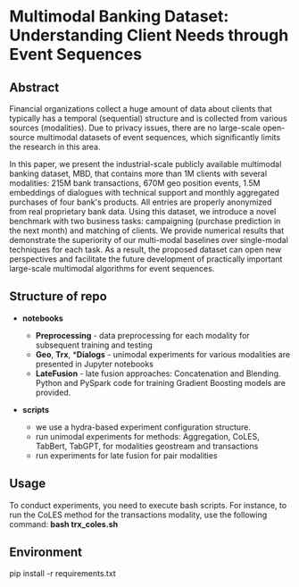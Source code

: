 # Multimodal Banking Dataset: Understanding Client Needs through Event Sequences


## Abstract

Financial organizations collect a huge amount of data about clients that typically has a temporal (sequential) structure and is collected from various sources (modalities). Due to privacy issues, there are no large-scale open-source multimodal datasets of event sequences, which significantly limits the research in this area.

In this paper, we present the industrial-scale publicly available multimodal banking dataset, MBD, that contains more than 1M clients with several modalities: 215M bank transactions, 670M geo position events, 1.5M embeddings of dialogues with technical support and monthly aggregated purchases of four bank's products. All entries are properly anonymized from real proprietary bank data. Using this dataset, we introduce a novel benchmark with two business tasks: campaigning (purchase prediction in the next month) and matching of clients. We provide numerical results that demonstrate the superiority of our multi-modal baselines over single-modal techniques for each task. As a result, the proposed dataset can open new perspectives and facilitate the future development of practically important large-scale multimodal algorithms for event sequences.

## Structure of repo

- **notebooks** 
    - **Preprocessing** - data preprocessing for each modality for subsequent training and testing
    - **Geo**, **Trx**, ***Dialogs** - unimodal experiments for various modalities are presented in Jupyter notebooks
    - **LateFusion** - late fusion approaches: Concatenation and Blending. Python and PySpark code for training Gradient Boosting models are provided.

- **scripts**  
    - we use a hydra-based experiment configuration structure.
    - run unimodal experiments for methods: Aggregation, CoLES, TabBert, TabGPT, for modalities geostream and transactions
    - run experiments for late fusion for pair modalities


## Usage

To conduct experiments, you need to execute bash scripts. For instance, to run the CoLES method for the transactions modality, use the following command: **bash trx_coles.sh**

## Environment

pip install -r requirements.txt



